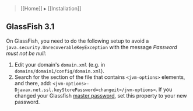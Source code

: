 > [[Home]] ▸ [[Installation]]

## GlassFish 3.1

On GlassFish, you need to do the following setup to avoid a `java.security.UnrecoverableKeyException` with the message _Password must not be null_:

1. Edit your domain's `domain.xml` (e.g. in `domains/domain1/config/domain.xml`).
2. Search for the section of the file that contains `<jvm-options>` elements, and there, add: `<jvm-options>-Djavax.net.ssl.keyStorePassword=changeit</jvm-options>`. If you changed your Glassfish [master password](http://docs.oracle.com/cd/E18930_01/html/821-2435/ghgrp.html), set this property to your new password.
